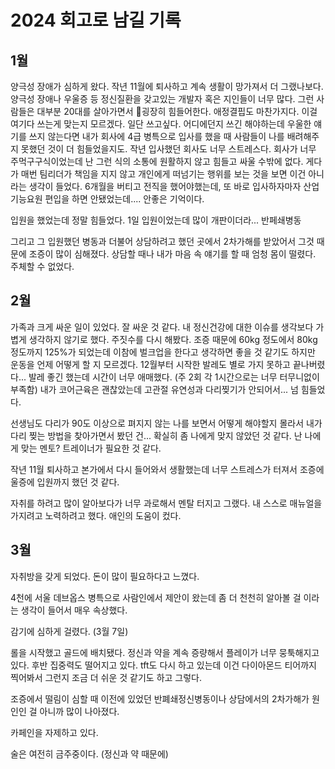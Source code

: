 # 2024 회고로 남길 기록

## 1월

양극성 장애가 심하게 왔다. 작년 11월에 퇴사하고 계속 생활이 망가져서 더 그랬나보다. 양극성 장애나 우울증 등 정신질환을 갖고있는 개발자 혹은 지인들이 너무 많다. 그런 사람들은 대부분 20대를 살아가면서 굉장히 힘들어한다.
애정결핍도 마찬가지다. 이걸 여기다 쓰는게 맞는지 모르겠다. 일단 쓰고싶다. 어디에던지 쓰긴 해야하는데 우울한 얘기를 쓰지 않는다면 내가 회사에 4급 병특으로 입사를 했을 때 사람들이 나를 배려해주지 못했던 것이 더 힘들었을지도.
작년 입사했던 회사도 너무 스트레스다. 회사가 너무 주먹구구식이었는데 난 그런 식의 소통에 원활하지 않고 힘들고 싸울 수밖에 없다. 게다가 매번 팀리더가 책임을 지지 않고 개인에게 떠넘기는 행위를 보는 것을 보면 이건 아니라는 생각이 들었다.
6개월을 버티고 전직을 했어야했는데, 또 바로 입사하자마자 산업기능요원 편입을 하면 안됐었는데.... 안좋은 기억이다.

입원을 했었는데 정말 힘들었다. 1일 입원이었는데 많이 개판이더라... 반페쇄병동

그리고 그 입원했던 병동과 더불어 상담하려고 했던 곳에서 2차가해를 받았어서 그것 때문에 조증이 많이 심해졌다. 상담할 때나 내가 마음 속 얘기를 할 때 엄청 몸이 떨렸다. 주체할 수 없었다.

## 2월

가족과 크게 싸운 일이 있었다. 잘 싸운 것 같다. 내 정신건강에 대한 이슈를 생각보다 가볍게 생각하지 않기로 했다.
주짓수를 다시 해봤다. 조증 때문에 60kg 정도에서 80kg 정도까지 125%가 되었는데 이참에 벌크업을 한다고 생각하면 좋을 것 같기도
하지만 운동을 언제 어떻게 할 지 모르겠다. 12월부터 시작한 발레도 별로 가지 못하고 끝나버렸다... 발레 좋긴 했는데 시간이 너무 애매했다. (주 2회 각 1시간으로는 너무 터무니없이 부족함)
내가 코어근육은 괜찮았는데 고관절 유연성과 다리찢기가 안되어서... 넘 힘들었다.

선생님도 다리가 90도 이상으로 펴지지 않는 나를 보면서 어떻게 해야할지 몰라서 내가 다리 찢는 방법을 찾아가면서 봤던 건... 확실히 좀 나에게 맞지 않았던 것 같다.
난 나에게 맞는 멘토? 트레이너가 필요한 것 같다.

작년 11월 퇴사하고 본가에서 다시 들어와서 생활했는데 너무 스트레스가 터져서 조증에 울증에 입원까지 했던 것 같다. 

자취를 하려고 많이 알아보다가 너무 과로해서 멘탈 터지고 그랬다. 내 스스로 매뉴얼을 가지려고 노력하려고 했다. 애인의 도움이 컸다.

## 3월

자취방을 갖게 되었다. 돈이 많이 필요하다고 느꼈다. 

4천에 서울 데브옵스 병특으로 사람인에서 제안이 왔는데 좀 더 천천히 알아볼 걸 이라는 생각이 들어서 매우 속상했다. 

감기에 심하게 걸렸다. (3월 7일)

롤을 시작했고 골드에 배치됐다. 정신과 약을 계속 증량해서 플레이가 너무 뭉툭해지고 있다. 후반 집중력도 떨어지고 있다. tft도 다시 하고 있는데 이건 다이아몬드 티어까지 찍어봐서 그런지 조금 더 쉬운 것 같기도 하고 그렇다.

조증에서 떨림이 심할 때 이전에 있었던 반폐쇄정신병동이나 상담에서의 2차가해가 원인인 걸 아니까 많이 나아졌다. 

카페인을 자제하고 있다.

술은 여전히 금주중이다. (정신과 약 때문에)
